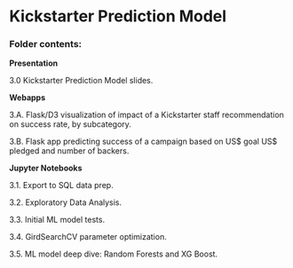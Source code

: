 # Kickstarter Prediction Model
### Folder contents:

**Presentation**

3.0 Kickstarter Prediction Model slides.  



**Webapps**

3.A. Flask/D3 visualization of impact of a Kickstarter staff recommendation on success rate, by subcategory.

3.B. Flask app predicting success of a campaign based on US$ goal US$ pledged and number of backers.



**Jupyter Notebooks**

3.1. Export to SQL data prep.

3.2. Exploratory Data Analysis.

3.3. Initial ML model tests.

3.4. GirdSearchCV parameter optimization.

3.5. ML model deep dive: Random Forests and XG Boost.
